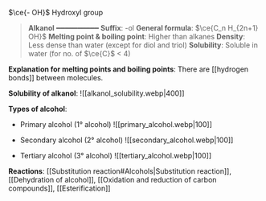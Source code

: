 $\ce{- OH}$
Hydroxyl group

> **Alkanol**
> ━━━━━━━━━━
> **Suffix**: -ol
> **General formula**: $\ce{C_n H_{2n+1} OH}$
> **Melting point & boiling point**: Higher than alkanes
> **Density**: Less dense than water (except for diol and triol)
> **Solubility**: Soluble in water (for no. of $\ce{C}$ < 4)

**Explanation for melting points and boiling points**:
There are [[hydrogen bonds]] between molecules.

**Solubility of alkanol**:
![[alkanol_solubility.webp|400]]

**Types of alcohol**:
- Primary alcohol (1° alcohol)
  ![[primary_alcohol.webp|100]]

- Secondary alcohol (2° alcohol)
  ![[secondary_alcohol.webp|100]]

- Tertiary alcohol (3° alcohol)
  ![[tertiary_alcohol.webp|100]]

**Reactions**: [[Substitution reaction#Alcohols|Substitution reaction]], [[Dehydration of alcohol]], [[Oxidation and reduction of carbon compounds]], [[Esterification]]
